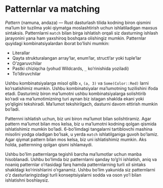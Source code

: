 # Patternlar va matching
*Pattern* (namuna, andaza) — Rust dasturlash tilida kodning biron qismini
maʼlum bir tuzilma yoki qiymatga moslashtirish uchun ishlatiladigan maxsus
sintaksis. Patternlarni `match` bilan birga ishlatish orqali siz dasturning
ishlash jarayonini yana ham yaxshiroq boshqara olishingiz mumkin. Patternlar
quyidagi kombinatsiyalardan iborat boʼlishi mumkin:

* Literallar
* Qayta strukturalangan arrayʼlar, enumʼlar, structlʼar yoki tupleʼlar
* Oʼzgaruvchilar
* Pastki chiziqcha (yohud Wildcards, `_` koʼrinishida yoziladi)
* Toʼldiruvchilar

Ushbu kombinatsiyalarga misol qilib `x`, `(a, 3)` va `Some(Color::Red)` larni
koʼrsatishimiz mumkin. Ushbu kombinatsiyalar maʼlumotning tuzilishini ifoda
etadi. Dasturimiz biron maʼlumotni ushbu kombinatsiyalarga solishtirib koʼradi
va maʼlumotimizning turi aynan biz istagan shaklda ekani yoki yoʼqligini
tekshiradi. Maʼlumot tekshirilgach, dasturni davom ettirish mumkin boʼladi.

Patternni ishlatish uchun, biz uni biron maʼlumot bilan solishtiramiz. Agar
pattern maʼlumot bilan mos kelsa, biz u maʼlumotni kodning qolgan qismida
ishlatishimiz mumkin boʼladi. 6-boʼlimdagi tangalarni tartiblovchi mashina
misolini yodga oladigan boʼlsak, u yerda `match` ishlatilganiga guvoh boʼlamiz.
Agar qiymat pattern bilan mos kelsa, biz uni ishlatishimiz mumkin. Aks holda,
patternning qolgan qismi ishlamaydi.

Ushbu boʼlim patternlarga tegishli barcha maʼlumotlar uchun manba hisoblanadi.
Ushbu boʼlimda biz patternlarni qanday toʼgʼri ishlatish, aniq va noaniq
patternlar oʼrtasidagi farq hamda patternlarning turli xil sintaks shakldagi
koʼrinishlarini oʼrganamiz. Ushbu boʼlim yakunida siz patternlarni oʼz
dasturlaringizdagi turli konseptsiyalarni sodda va oson yoʼl bilan ishlatishni
boshlaysiz.
